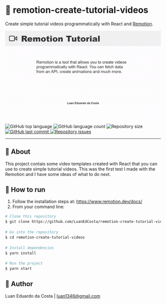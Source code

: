 # :movie_camera: remotion-create-tutorial-videos

Create simple tutorial videos programmatically with React and [Remotion](https://www.remotion.dev/).

<img src="./video-example.gif" alt="Example" />

<p>
  <img alt="GitHub top language" src="https://img.shields.io/github/languages/top/luanedcosta/remotion-create-tutorial-videos.svg">

  <img alt="GitHub language count" src="https://img.shields.io/github/languages/count/luanedcosta/remotion-create-tutorial-videos.svg">

  <img alt="Repository size" src="https://img.shields.io/github/repo-size/luanedcosta/remotion-create-tutorial-videos.svg">

   <a href="https://github.com/luanedcosta/remotion-create-tutorial-videos/commits/master">
    <img alt="GitHub last commit" src="https://img.shields.io/github/last-commit/luanedcosta/remotion-create-tutorial-videos.svg">
  </a>

  <a href="https://github.com/luanedcosta/remotion-create-tutorial-videos/issues">
    <img alt="Repository issues" src="https://img.shields.io/github/issues/luanedcosta/remotion-create-tutorial-videos.svg">
  </a>
</p>

---

## :page_with_curl: About

This project contais some video templates created with React that you can use to create simple tutorial videos. This was the first test I made with the Remotion and I have some ideas of what to do next.

## :rocket: How to run

1. Follow the installation steps at: https://www.remotion.dev/docs/
2. From your command line:

```bash
# Clone this repository
$ git clone https://github.com/LuanEdCosta/remotion-create-tutorial-videos.git

# Go into the repository
$ cd remotion-create-tutorial-videos

# Install dependencies
$ yarn install

# Run the project
$ yarn start
```

## :man: Author

Luan Eduardo da Costa | luan1346@gmail.com
